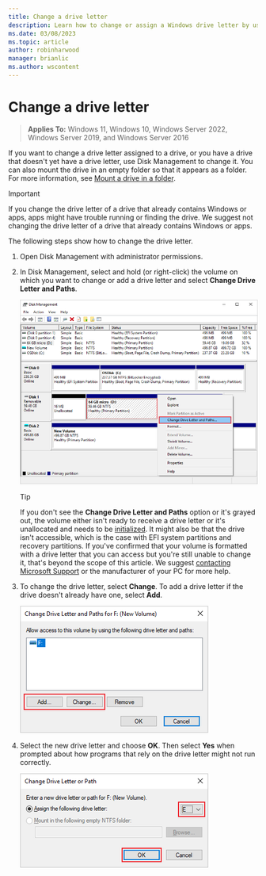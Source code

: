 ```yaml
---
title: Change a drive letter
description: Learn how to change or assign a Windows drive letter by using the Change Drive Letter and Paths feature in Disk Management.
ms.date: 03/08/2023
ms.topic: article
author: robinharwood
manager: brianlic
ms.author: wscontent
---
```


# Change a drive letter

> **Applies To:** Windows 11, Windows 10, Windows Server 2022, Windows Server 2019, and Windows Server 2016

If you want to change a drive letter assigned to a drive, or you have a drive that doesn't yet have a drive letter, use Disk Management to change it. You can also mount the drive in an empty folder so that it appears as a folder. For more information, see [Mount a drive in a folder](assign-a-mount-point-folder-path-to-a-drive.md).

> [!IMPORTANT]
> If you change the drive letter of a drive that already contains Windows or apps, apps might have trouble running or finding the drive. We suggest not changing the drive letter of a drive that already contains Windows or apps.

The following steps show how to change the drive letter.

1. Open Disk Management with administrator permissions.
1. In Disk Management, select and hold (or right-click) the volume on which you want to change or add a drive letter and select **Change Drive Letter and Paths**.

    ![Screenshot showing the Disk Management window with the Change Drive Letter and Paths feature selected.](media/change-drive-letter.png)
    
    > [!TIP]
    > If you don't see the **Change Drive Letter and Paths** option or it's grayed out, the volume either isn't ready to receive a drive letter or it's unallocated and needs to be [initialized](initialize-new-disks.md). It might also be that the drive isn't accessible, which is the case with EFI system partitions and recovery partitions. If you've confirmed that your volume is formatted with a drive letter that you can access but you're still unable to change it, that's beyond the scope of this article. We suggest [contacting Microsoft Support](https://support.microsoft.com/contactus/) or the manufacturer of your PC for more help.

1. To change the drive letter, select **Change**. To add a drive letter if the drive doesn't already have one, select **Add**.

    ![Screenshot of the Change Drive Letter and Paths dialog.](media/change-drive-letter2.png)

1. Select the new drive letter and choose **OK**. Then select **Yes** when prompted about how programs that rely on the drive letter might not run correctly.

    ![Screenshot of the Change Drive Letter or Path dialog that shows how to assign a new drive letter.](media/change-drive-letter3.png)
